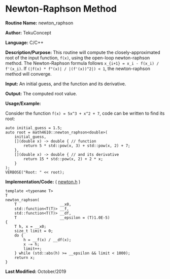 # Newton-Raphson Method

**Routine Name:** newton_raphson

**Author:** TekuConcept

**Language:** C/C++

**Description/Purpose:** This routine will compute the closely-approximated root of the input function, `f(x)`, using the open-loop newton-raphson method. The Newton-Raphson formula follows `x_{i+1} = x_i - f(x_i) / f'(x_i)`. If `(|f(x) * f"(x)| / |(f'(x))^2|) < 1`, the newton-raphson method will converge.

**Input:** An initial guess, and the function and its derivative.

**Output:** The computed root value.

**Usage/Example:**

Consider the function `f(x) = 5x^3 + x^2 + 7`, code can be written to find its root:

    auto initial_guess = 1.5;
    auto root = math4610::newton_raphson<double>(
        initial_guess,
        [](double x) -> double { // function
            return 5 * std::pow(x, 3) + std::pow(x, 2) + 7;
        },
        [](double x) -> double { // and its derivative
            return 15 * std::pow(x, 2) + 2 * x;
        }
    );
    VERBOSE("Root: " << root);

**Implementation/Code:** ( [newton.h](https://github.com/TekuConcept/math4610/blob/master/modules/include/newton.h) )

    template <typename T>
    T
    newton_raphson(
        T                   __x0,
        std::function<T(T)> __f,
        std::function<T(T)> __df,
        T                   __epsilon = (T)1.0E-5)
    {
        T h, x = __x0;
        size_t limit = 0;
        do {
            h = __f(x) / __df(x);
            x -= h;
            limit++;
        } while (std::abs(h) >= __epsilon && limit < 1000);
        return x;
    }

**Last Modified:** October/2019
